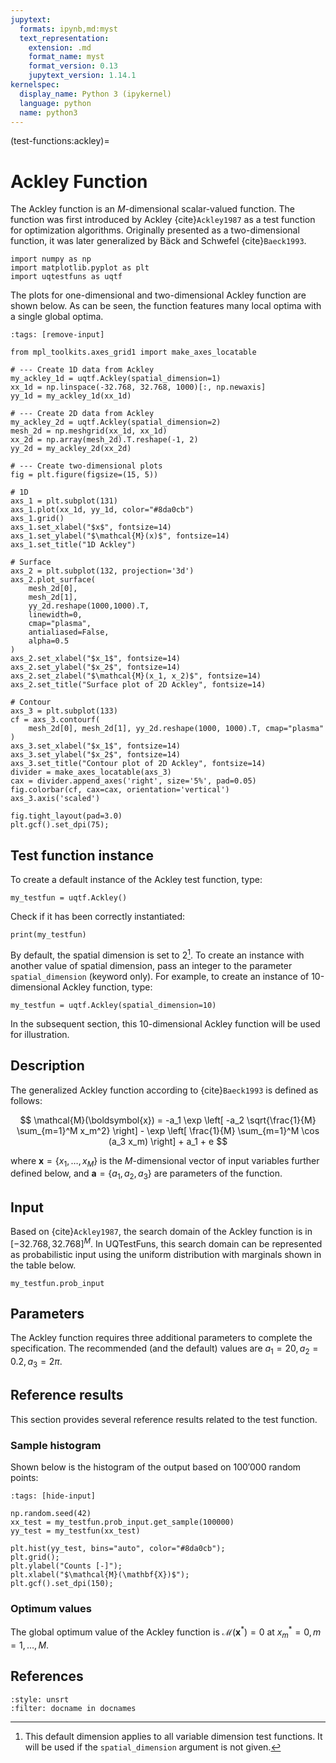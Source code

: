 ```yaml
---
jupytext:
  formats: ipynb,md:myst
  text_representation:
    extension: .md
    format_name: myst
    format_version: 0.13
    jupytext_version: 1.14.1
kernelspec:
  display_name: Python 3 (ipykernel)
  language: python
  name: python3
---
```


(test-functions:ackley)=
# Ackley Function

The Ackley function  is an $M$-dimensional scalar-valued function.
The function was first introduced by Ackley {cite}`Ackley1987`
as a test function for optimization algorithms.
Originally presented as a two-dimensional function,
it was later generalized by Bäck and Schwefel {cite}`Baeck1993`.

```{code-cell} ipython3
import numpy as np
import matplotlib.pyplot as plt
import uqtestfuns as uqtf
```

The plots for one-dimensional and two-dimensional Ackley function are shown below.
As can be seen, the function features many local optima with a single global optima.

```{code-cell} ipython3
:tags: [remove-input]

from mpl_toolkits.axes_grid1 import make_axes_locatable

# --- Create 1D data from Ackley
my_ackley_1d = uqtf.Ackley(spatial_dimension=1)
xx_1d = np.linspace(-32.768, 32.768, 1000)[:, np.newaxis]
yy_1d = my_ackley_1d(xx_1d)

# --- Create 2D data from Ackley
my_ackley_2d = uqtf.Ackley(spatial_dimension=2)
mesh_2d = np.meshgrid(xx_1d, xx_1d)
xx_2d = np.array(mesh_2d).T.reshape(-1, 2)
yy_2d = my_ackley_2d(xx_2d)

# --- Create two-dimensional plots
fig = plt.figure(figsize=(15, 5))

# 1D
axs_1 = plt.subplot(131)
axs_1.plot(xx_1d, yy_1d, color="#8da0cb")
axs_1.grid()
axs_1.set_xlabel("$x$", fontsize=14)
axs_1.set_ylabel("$\mathcal{M}(x)$", fontsize=14)
axs_1.set_title("1D Ackley")

# Surface
axs_2 = plt.subplot(132, projection='3d')
axs_2.plot_surface(
    mesh_2d[0],
    mesh_2d[1],
    yy_2d.reshape(1000,1000).T,
    linewidth=0,
    cmap="plasma",
    antialiased=False,
    alpha=0.5
)
axs_2.set_xlabel("$x_1$", fontsize=14)
axs_2.set_ylabel("$x_2$", fontsize=14)
axs_2.set_zlabel("$\mathcal{M}(x_1, x_2)$", fontsize=14)
axs_2.set_title("Surface plot of 2D Ackley", fontsize=14)

# Contour
axs_3 = plt.subplot(133)
cf = axs_3.contourf(
    mesh_2d[0], mesh_2d[1], yy_2d.reshape(1000, 1000).T, cmap="plasma"
)
axs_3.set_xlabel("$x_1$", fontsize=14)
axs_3.set_ylabel("$x_2$", fontsize=14)
axs_3.set_title("Contour plot of 2D Ackley", fontsize=14)
divider = make_axes_locatable(axs_3)
cax = divider.append_axes('right', size='5%', pad=0.05)
fig.colorbar(cf, cax=cax, orientation='vertical')
axs_3.axis('scaled')

fig.tight_layout(pad=3.0)
plt.gcf().set_dpi(75);
```

## Test function instance  
  
To create a default instance of the Ackley test function, type:  
  
```{code-cell} ipython3
my_testfun = uqtf.Ackley()
```
  
Check if it has been correctly instantiated:  
  
```{code-cell} ipython3
print(my_testfun)
```
  
By default, the spatial dimension is set to $2$[^default_dimension].
To create an instance with another value of spatial dimension,
pass an integer to the parameter `spatial_dimension` (keyword only).
For example, to create an instance of 10-dimensional Ackley function, type:

```{code-cell} ipython3
my_testfun = uqtf.Ackley(spatial_dimension=10)
```

In the subsequent section, this 10-dimensional Ackley function will be used
for illustration.

## Description

The generalized Ackley function according to {cite}`Baeck1993` is defined
as follows:

$$
\mathcal{M}(\boldsymbol{x}) = -a_1 \exp \left[ -a_2 \sqrt{\frac{1}{M} \sum_{m=1}^M x_m^2} \right] - \exp \left[ \frac{1}{M} \sum_{m=1}^M \cos (a_3 x_m) \right] + a_1 + e
$$

where $\boldsymbol{x} = \{ x_1, \ldots, x_M \}$ is the $M$-dimensional vector of
input variables further defined below, and
$\boldsymbol{a} = \{ a_1, a_2, a_3 \}$ are parameters of the function.

## Input

Based on {cite}`Ackley1987`, the search domain of the Ackley function is
in $[-32.768, 32.768]^M$.
In UQTestFuns, this search domain can be represented as probabilistic input
using the uniform distribution with marginals shown in the table below.

```{code-cell} ipython3
my_testfun.prob_input
```

## Parameters

The Ackley function requires three additional parameters
to complete the specification.
The recommended (and the default) values are $a_1 = 20, a_2 = 0.2, a_3 = 2 \pi$.

## Reference results

This section provides several reference results related to the test function.

### Sample histogram

Shown below is the histogram of the output based on $100'000$ random points:

```{code-cell} ipython3
:tags: [hide-input]

np.random.seed(42)
xx_test = my_testfun.prob_input.get_sample(100000)
yy_test = my_testfun(xx_test)

plt.hist(yy_test, bins="auto", color="#8da0cb");
plt.grid();
plt.ylabel("Counts [-]");
plt.xlabel("$\mathcal{M}(\mathbf{X})$");
plt.gcf().set_dpi(150);
```

### Optimum values

The global optimum value of the Ackley function is
$\mathcal{M}(\boldsymbol{x}^*) = 0$ at  $x_m^* = 0,\, m = 1, \ldots, M$.

## References

```{bibliography}
:style: unsrt
:filter: docname in docnames
```

[^default_dimension]: This default dimension applies to all variable dimension
test functions. It will be used if the `spatial_dimension` argument is not given.
